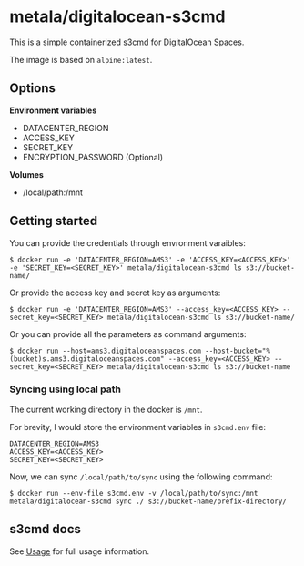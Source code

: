 # metala/digitalocean-s3cmd
This is a simple containerized [s3cmd](http://s3tools.org/s3cmd) for DigitalOcean Spaces.

The image is based on `alpine:latest`.

## Options
**Environment variables**

- DATACENTER_REGION <DigitalOcean datacenter location key>
- ACCESS_KEY <API access key>
- SECRET_KEY <API secret key>
- ENCRYPTION_PASSWORD <GPG encryption passphrase used by s3cmd> (Optional)


**Volumes**

- /local/path:/mnt

## Getting started

You can provide the credentials through envronment varaibles:

`$ docker run -e 'DATACENTER_REGION=AMS3' -e 'ACCESS_KEY=<ACCESS_KEY>' -e 'SECRET_KEY=<SECRET_KEY>' metala/digitalocean-s3cmd ls s3://bucket-name/`

Or provide the access key and secret key as arguments:

`$ docker run -e 'DATACENTER_REGION=AMS3' --access_key=<ACCESS_KEY> --secret_key=<SECRET_KEY> metala/digitalocean-s3cmd ls s3://bucket-name/`

Or you can provide all the parameters as command arguments:

`$ docker run --host=ams3.digitaloceanspaces.com --host-bucket="%(bucket)s.ams3.digitaloceanspaces.com" --access_key=<ACCESS_KEY> --secret_key=<SECRET_KEY> metala/digitalocean-s3cmd ls s3://bucket-name`

### Syncing using local path

The current working directory in the docker is `/mnt`.

For brevity, I would store the environment variables in `s3cmd.env` file:
```
DATACENTER_REGION=AMS3
ACCESS_KEY=<ACCESS_KEY>
SECRET_KEY=<SECRET_KEY>
```

Now, we can sync `/local/path/to/sync` using the following command:
```
$ docker run --env-file s3cmd.env -v /local/path/to/sync:/mnt metala/digitalocean-s3cmd sync ./ s3://bucket-name/prefix-directory/
```

## s3cmd docs 
See [Usage](http://s3tools.org/usage) for full usage information.
